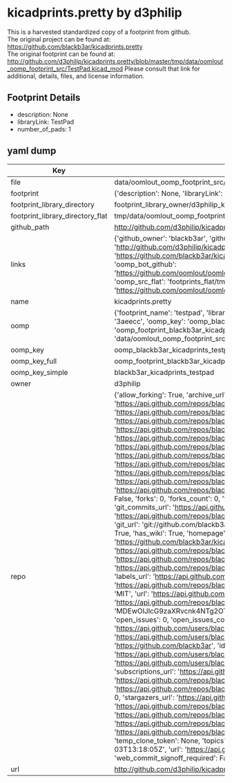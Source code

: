 # kicadprints.pretty by d3philip  
This is a harvested standardized copy of a footprint from github.  
The original project can be found at:  
https://github.com/blackb3ar/kicadprints.pretty  
The original footprint can be found at:
http://github.com/d3philip/kicadprints.pretty/blob/master/tmp/data/oomlout_oomp_footprint_src/TestPad.kicad_mod
Please consult that link for additional, details, files, and license information.  
## Footprint Details
* description: None  
* libraryLink: TestPad  
* number_of_pads: 1  
## yaml dump  
| Key | Value |  
| --- | --- |  
| file | data/oomlout_oomp_footprint_src/kicadprints.pretty/TestPad.kicad_mod |  
| footprint | {'description': None, 'libraryLink': 'TestPad', 'number_of_pads': 1} |  
| footprint_library_directory | footprint_library_owner/d3philip_kicadprints.pretty |  
| footprint_library_directory_flat | tmp/data/oomlout_oomp_footprint_src/footprints_flat/blackb3ar_kicadprints_testpad/working |  
| github_path | http://github.com/d3philip/kicadprints.pretty/blob/master/tmp/data/oomlout_oomp_footprint_src/TestPad.kicad_mod |  
| links | {'github_owner': 'blackb3ar', 'github_repo_name': 'kicadprints.pretty', 'github_src': 'http://github.com/d3philip/kicadprints.pretty/blob/master/tmp/data/oomlout_oomp_footprint_src/TestPad.kicad_mod', 'github_src_repo': 'https://github.com/blackb3ar/kicadprints.pretty', 'oomp_bot': 'tmp/data/oomlout_oomp_footprint_src/footprints/blackb3ar_kicadprints_testpad/working', 'oomp_bot_github': 'https://github.com/oomlout/oomlout_oomp_footprint_bot/tree/main/tmp/data/oomlout_oomp_footprint_src/footprints/blackb3ar_kicadprints_testpad/working', 'oomp_src_flat': 'footprints_flat/tmp/data/oomlout_oomp_footprint_src/footprints_flat/blackb3ar_kicadprints_testpad/working', 'oomp_src_flat_github': 'https://github.com/oomlout/oomlout_oomp_footprint_src/tree/main/tmp/data/oomlout_oomp_footprint_src/footprints_flat/blackb3ar_kicadprints_testpad/working'} |  
| name | kicadprints.pretty |  
| oomp | {'footprint_name': 'testpad', 'library_name': 'kicadprints', 'md5': '3aeecce97838b99fc97f9eefeaaea6c5', 'md5_10': '3aeecce978', 'md5_5': '3aeec', 'md5_6': '3aeecc', 'oomp_key': 'oomp_blackb3ar_kicadprints_testpad', 'oomp_key_extra': 'oomp_footprint_blackb3ar_kicadprints_testpad', 'oomp_key_full': 'oomp_footprint_blackb3ar_kicadprints_testpad_3aeecc', 'oomp_key_simple': 'blackb3ar_kicadprints_testpad', 'original_filename': 'data/oomlout_oomp_footprint_src/kicadprints.pretty/TestPad.kicad_mod', 'owner_name': 'blackb3ar'} |  
| oomp_key | oomp_blackb3ar_kicadprints_testpad |  
| oomp_key_full | oomp_footprint_blackb3ar_kicadprints_testpad |  
| oomp_key_simple | blackb3ar_kicadprints_testpad |  
| owner | d3philip |  
| repo | {'allow_forking': True, 'archive_url': 'https://api.github.com/repos/blackb3ar/kicadprints.pretty/{archive_format}{/ref}', 'archived': False, 'assignees_url': 'https://api.github.com/repos/blackb3ar/kicadprints.pretty/assignees{/user}', 'blobs_url': 'https://api.github.com/repos/blackb3ar/kicadprints.pretty/git/blobs{/sha}', 'branches_url': 'https://api.github.com/repos/blackb3ar/kicadprints.pretty/branches{/branch}', 'clone_url': 'https://github.com/blackb3ar/kicadprints.pretty.git', 'collaborators_url': 'https://api.github.com/repos/blackb3ar/kicadprints.pretty/collaborators{/collaborator}', 'comments_url': 'https://api.github.com/repos/blackb3ar/kicadprints.pretty/comments{/number}', 'commits_url': 'https://api.github.com/repos/blackb3ar/kicadprints.pretty/commits{/sha}', 'compare_url': 'https://api.github.com/repos/blackb3ar/kicadprints.pretty/compare/{base}...{head}', 'contents_url': 'https://api.github.com/repos/blackb3ar/kicadprints.pretty/contents/{+path}', 'contributors_url': 'https://api.github.com/repos/blackb3ar/kicadprints.pretty/contributors', 'created_at': '2017-03-22T19:43:51Z', 'default_branch': 'master', 'deployments_url': 'https://api.github.com/repos/blackb3ar/kicadprints.pretty/deployments', 'description': None, 'disabled': False, 'downloads_url': 'https://api.github.com/repos/blackb3ar/kicadprints.pretty/downloads', 'events_url': 'https://api.github.com/repos/blackb3ar/kicadprints.pretty/events', 'fork': False, 'forks': 0, 'forks_count': 0, 'forks_url': 'https://api.github.com/repos/blackb3ar/kicadprints.pretty/forks', 'full_name': 'blackb3ar/kicadprints.pretty', 'git_commits_url': 'https://api.github.com/repos/blackb3ar/kicadprints.pretty/git/commits{/sha}', 'git_refs_url': 'https://api.github.com/repos/blackb3ar/kicadprints.pretty/git/refs{/sha}', 'git_tags_url': 'https://api.github.com/repos/blackb3ar/kicadprints.pretty/git/tags{/sha}', 'git_url': 'git://github.com/blackb3ar/kicadprints.pretty.git', 'has_discussions': False, 'has_downloads': True, 'has_issues': True, 'has_pages': False, 'has_projects': True, 'has_wiki': True, 'homepage': None, 'hooks_url': 'https://api.github.com/repos/blackb3ar/kicadprints.pretty/hooks', 'html_url': 'https://github.com/blackb3ar/kicadprints.pretty', 'id': 85869237, 'is_template': False, 'issue_comment_url': 'https://api.github.com/repos/blackb3ar/kicadprints.pretty/issues/comments{/number}', 'issue_events_url': 'https://api.github.com/repos/blackb3ar/kicadprints.pretty/issues/events{/number}', 'issues_url': 'https://api.github.com/repos/blackb3ar/kicadprints.pretty/issues{/number}', 'keys_url': 'https://api.github.com/repos/blackb3ar/kicadprints.pretty/keys{/key_id}', 'labels_url': 'https://api.github.com/repos/blackb3ar/kicadprints.pretty/labels{/name}', 'language': None, 'languages_url': 'https://api.github.com/repos/blackb3ar/kicadprints.pretty/languages', 'license': {'key': 'mit', 'name': 'MIT License', 'node_id': 'MDc6TGljZW5zZTEz', 'spdx_id': 'MIT', 'url': 'https://api.github.com/licenses/mit'}, 'merges_url': 'https://api.github.com/repos/blackb3ar/kicadprints.pretty/merges', 'milestones_url': 'https://api.github.com/repos/blackb3ar/kicadprints.pretty/milestones{/number}', 'mirror_url': None, 'name': 'kicadprints.pretty', 'network_count': 0, 'node_id': 'MDEwOlJlcG9zaXRvcnk4NTg2OTIzNw==', 'notifications_url': 'https://api.github.com/repos/blackb3ar/kicadprints.pretty/notifications{?since,all,participating}', 'open_issues': 0, 'open_issues_count': 0, 'owner': {'avatar_url': 'https://avatars.githubusercontent.com/u/11505196?v=4', 'events_url': 'https://api.github.com/users/blackb3ar/events{/privacy}', 'followers_url': 'https://api.github.com/users/blackb3ar/followers', 'following_url': 'https://api.github.com/users/blackb3ar/following{/other_user}', 'gists_url': 'https://api.github.com/users/blackb3ar/gists{/gist_id}', 'gravatar_id': '', 'html_url': 'https://github.com/blackb3ar', 'id': 11505196, 'login': 'blackb3ar', 'node_id': 'MDQ6VXNlcjExNTA1MTk2', 'organizations_url': 'https://api.github.com/users/blackb3ar/orgs', 'received_events_url': 'https://api.github.com/users/blackb3ar/received_events', 'repos_url': 'https://api.github.com/users/blackb3ar/repos', 'site_admin': False, 'starred_url': 'https://api.github.com/users/blackb3ar/starred{/owner}{/repo}', 'subscriptions_url': 'https://api.github.com/users/blackb3ar/subscriptions', 'type': 'User', 'url': 'https://api.github.com/users/blackb3ar'}, 'private': False, 'pulls_url': 'https://api.github.com/repos/blackb3ar/kicadprints.pretty/pulls{/number}', 'pushed_at': '2018-01-03T13:18:28Z', 'releases_url': 'https://api.github.com/repos/blackb3ar/kicadprints.pretty/releases{/id}', 'size': 4, 'ssh_url': 'git@github.com:blackb3ar/kicadprints.pretty.git', 'stargazers_count': 0, 'stargazers_url': 'https://api.github.com/repos/blackb3ar/kicadprints.pretty/stargazers', 'statuses_url': 'https://api.github.com/repos/blackb3ar/kicadprints.pretty/statuses/{sha}', 'subscribers_count': 0, 'subscribers_url': 'https://api.github.com/repos/blackb3ar/kicadprints.pretty/subscribers', 'subscription_url': 'https://api.github.com/repos/blackb3ar/kicadprints.pretty/subscription', 'svn_url': 'https://github.com/blackb3ar/kicadprints.pretty', 'tags_url': 'https://api.github.com/repos/blackb3ar/kicadprints.pretty/tags', 'teams_url': 'https://api.github.com/repos/blackb3ar/kicadprints.pretty/teams', 'temp_clone_token': None, 'topics': [], 'trees_url': 'https://api.github.com/repos/blackb3ar/kicadprints.pretty/git/trees{/sha}', 'updated_at': '2018-01-03T13:18:05Z', 'url': 'https://api.github.com/repos/blackb3ar/kicadprints.pretty', 'visibility': 'public', 'watchers': 0, 'watchers_count': 0, 'web_commit_signoff_required': False} |  
| url | http://github.com/d3philip/kicadprints.pretty |  

